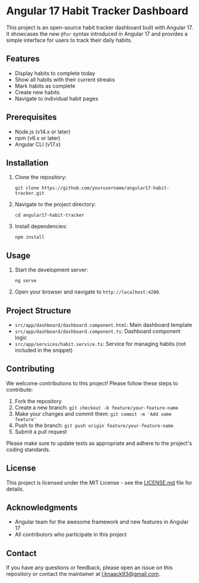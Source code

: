 # Angular 17 Habit Tracker Dashboard

This project is an open-source habit tracker dashboard built with Angular 17. It showcases the new `@for` syntax introduced in Angular 17 and provides a simple interface for users to track their daily habits.

## Features

- Display habits to complete today
- Show all habits with their current streaks
- Mark habits as complete
- Create new habits
- Navigate to individual habit pages

## Prerequisites

- Node.js (v14.x or later)
- npm (v6.x or later)
- Angular CLI (v17.x)

## Installation

1. Clone the repository:

   ```
   git clone https://github.com/yourusername/angular17-habit-tracker.git
   ```

2. Navigate to the project directory:

   ```
   cd angular17-habit-tracker
   ```

3. Install dependencies:
   ```
   npm install
   ```

## Usage

1. Start the development server:

   ```
   ng serve
   ```

2. Open your browser and navigate to `http://localhost:4200`.

## Project Structure

- `src/app/dashboard/dashboard.component.html`: Main dashboard template
- `src/app/dashboard/dashboard.component.ts`: Dashboard component logic
- `src/app/services/habit.service.ts`: Service for managing habits (not included in the snippet)

## Contributing

We welcome contributions to this project! Please follow these steps to contribute:

1. Fork the repository
2. Create a new branch: `git checkout -b feature/your-feature-name`
3. Make your changes and commit them: `git commit -m 'Add some feature'`
4. Push to the branch: `git push origin feature/your-feature-name`
5. Submit a pull request

Please make sure to update tests as appropriate and adhere to the project's coding standards.

## License

This project is licensed under the MIT License - see the [LICENSE.md](LICENSE.md) file for details.

## Acknowledgments

- Angular team for the awesome framework and new features in Angular 17
- All contributors who participate in this project

## Contact

If you have any questions or feedback, please open an issue on this repository or contact the maintainer at [l.knaack93@gmail.com](mailto:l.knaack93@gmail.com).

